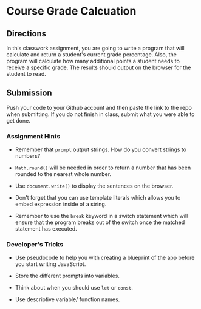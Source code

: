 # Course Grade Calcuation

## Directions
In this classwork assignment, you are going to write a program that will calculate and return a student's current grade percentage. Also, the program will calculate how many additional points a student needs to receive a specific grade. The results should output on the browser for the student to read.

## Submission
Push your code to your Github account and then paste the link to the repo when submitting. If you do not finish in class, submit what you were able to get done.

### Assignment Hints
- Remember that `prompt` output strings. How do you convert strings to numbers?

- `Math.round()` will be needed in order to return a number that has been rounded to the nearest whole number.

- Use `document.write()` to display the sentences on the browser.

- Don't forget that you can use template literals which allows you to embed expression inside of a string.

- Remember to use the `break` keyword in a switch statement which will ensure that the program breaks out of the switch once the matched statement has executed.


### Developer's Tricks
- Use pseudocode to help you with creating a blueprint of the app before you start writing JavaScript. 

- Store the different prompts into variables. 

- Think about when you should use `let` or `const`.

- Use descriptive variable/ function names.
